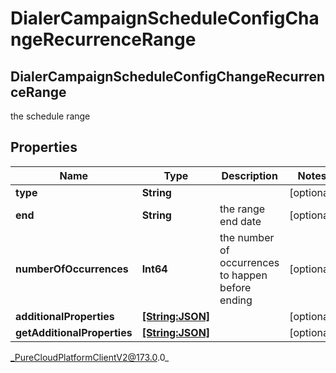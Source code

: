 # DialerCampaignScheduleConfigChangeRecurrenceRange

## DialerCampaignScheduleConfigChangeRecurrenceRange
the schedule range

## Properties

|Name | Type | Description | Notes|
|------------ | ------------- | ------------- | -------------|
| **type** | **String** |  | [optional] |
| **end** | **String** | the range end date | [optional] |
| **numberOfOccurrences** | **Int64** | the number of occurrences to happen before ending | [optional] |
| **additionalProperties** | [**[String:JSON]**](JSON) |  | [optional] |
| **getAdditionalProperties** | [**[String:JSON]**](JSON) |  | [optional] |



_PureCloudPlatformClientV2@173.0.0_
